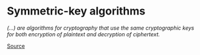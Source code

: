 # Symmetric-key algorithms

_(...) are algorithms for cryptography that use the same cryptographic keys for both encryption of plaintext and decryption of ciphertext._

[Source](https://en.wikipedia.org/wiki/Symmetric-key_algorithm)
